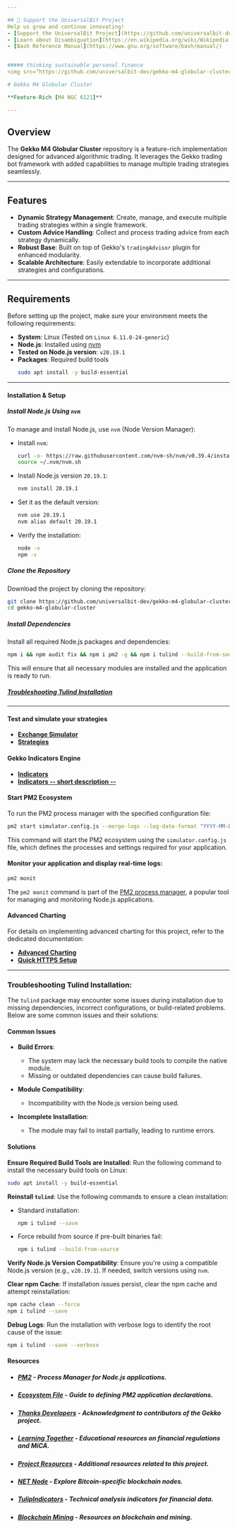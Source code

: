 ```yaml
---

## 📢 Support the UniversalBit Project
Help us grow and continue innovating!  
- [Support the UniversalBit Project](https://github.com/universalbit-dev/universalbit-dev/tree/main/support)  
- [Learn about Disambiguation](https://en.wikipedia.org/wiki/Wikipedia:Disambiguation)  
- [Bash Reference Manual](https://www.gnu.org/software/bash/manual/)


##### thinking sustainable personal finance
<img src="https://github.com/universalbit-dev/gekko-m4-globular-cluster/blob/master/images/snail.png" width="auto"></img>   

# Gekko M4 Globular Cluster

**Feature-Rich [M4 NGC 6121]**

---
```


## Overview

The **Gekko M4 Globular Cluster** repository is a feature-rich implementation designed for advanced algorithmic trading. It leverages the Gekko trading bot framework with added capabilities to manage multiple trading strategies seamlessly.

---

## Features

- **Dynamic Strategy Management**: Create, manage, and execute multiple trading strategies within a single framework.
- **Custom Advice Handling**: Collect and process trading advice from each strategy dynamically.
- **Robust Base**: Built on top of Gekko's `tradingAdvisor` plugin for enhanced modularity.
- **Scalable Architecture**: Easily extendable to incorporate additional strategies and configurations.

---

## Requirements

Before setting up the project, make sure your environment meets the following requirements:

- **System**: Linux (Tested on `Linux 6.11.0-24-generic`)
- **Node.js**: Installed using [nvm](https://github.com/nvm-sh/nvm)  
- **Tested on Node.js version**: `v20.19.1`
- **Packages**: Required build tools
   ```bash
   sudo apt install -y build-essential
   ```
---

#### **Installation & Setup**

##### Install Node.js Using `nvm`

To manage and install Node.js, use `nvm` (Node Version Manager):

* Install `nvm`:
   ```bash
   curl -o- https://raw.githubusercontent.com/nvm-sh/nvm/v0.39.4/install.sh | bash
   source ~/.nvm/nvm.sh
   ```

* Install Node.js version `20.19.1`:
   ```bash
   nvm install 20.19.1
   ```

* Set it as the default version:
   ```bash
   nvm use 20.19.1
   nvm alias default 20.19.1
   ```

* Verify the installation:
   ```bash
   node -v
   npm -v
   ```

##### Clone the Repository

Download the project by cloning the repository:

```bash
git clone https://github.com/universalbit-dev/gekko-m4-globular-cluster.git
cd gekko-m4-globular-cluster
```

##### Install Dependencies

Install all required Node.js packages and dependencies:

```bash
npm i && npm audit fix && npm i pm2 -g && npm i tulind --build-from-source
``` 

This will ensure that all necessary modules are installed and the application is ready to run.

##### [Troubleshooting Tulind Installation](https://github.com/universalbit-dev/gekko-m4-globular-cluster?tab=readme-ov-file#troubleshooting-tulind-installation)

---

#### **Test and simulate your strategies**
- **[Exchange Simulator](https://github.com/universalbit-dev/gekko-m4-globular-cluster/blob/master/docs/mode/simulator/readme.md)** 
- **[Strategies](https://github.com/universalbit-dev/gekko-m4-globular-cluster/blob/master/docs/strategies/introduction.md)**

#### **Gekko Indicators Engine**
- **[Indicators](https://github.com/universalbit-dev/gekko-m4-globular-cluster/tree/master/strategies/indicators)**
- **[Indicators -- short description --](https://github.com/universalbit-dev/gekko-m4-globular-cluster/blob/master/strategies/indicators.md)**

#### **Start PM2 Ecosystem**

To run the PM2 process manager with the specified configuration file:

```bash
pm2 start simulator.config.js --merge-logs --log-date-format "YYYY-MM-DD HH:mm:ss"
```

This command will start the PM2 ecosystem using the `simulator.config.js` file, which defines the processes and settings required for your application.

#### **Monitor your application and display real-time logs**:
```bash
pm2 monit
```
The `pm2 monit` command is part of the [PM2 process manager](https://pm2.keymetrics.io/), a popular tool for managing and monitoring Node.js applications.

#### **Advanced Charting**

For details on implementing advanced charting for this project, refer to the dedicated documentation:  
- **[Advanced Charting](https://github.com/universalbit-dev/gekko-m4-globular-cluster/blob/master/docs/ngc6121_advanced_charting.md)**
- **[Quick HTTPS Setup](https://github.com/universalbit-dev/gekko-m4-globular-cluster/tree/master/ssl)**

---

### Troubleshooting Tulind Installation:
The `tulind` package may encounter some issues during installation due to missing dependencies, incorrect configurations, or build-related problems. Below are some common issues and their solutions:

#### **Common Issues**
- **Build Errors**:
   - The system may lack the necessary build tools to compile the native module.
   - Missing or outdated dependencies can cause build failures.

- **Module Compatibility**:
   - Incompatibility with the Node.js version being used.

- **Incomplete Installation**:
   - The module may fail to install partially, leading to runtime errors.

#### **Solutions**
**Ensure Required Build Tools are Installed**:
   Run the following command to install the necessary build tools on Linux:
   ```bash
   sudo apt install -y build-essential
   ```

**Reinstall `tulind`**:
   Use the following commands to ensure a clean installation:
   - Standard installation:
     ```bash
     npm i tulind --save
     ```
   - Force rebuild from source if pre-built binaries fail:
     ```bash
     npm i tulind --build-from-source
     ```

**Verify Node.js Version Compatibility**:
   Ensure you're using a compatible Node.js version (e.g., `v20.19.1`). If needed, switch versions using `nvm`.

**Clear npm Cache**:
   If installation issues persist, clear the npm cache and attempt reinstallation:
   ```bash
   npm cache clean --force
   npm i tulind --save
   ```

**Debug Logs**:
   Run the installation with verbose logs to identify the root cause of the issue:
   ```bash
   npm i tulind --save --verbose
   ```
   
#### **Resources**

* ##### [PM2](https://pm2.keymetrics.io/) - Process Manager for Node.js applications.
* ##### [Ecosystem File](https://pm2.keymetrics.io/docs/usage/application-declaration/) - Guide to defining PM2 application declarations.
* ##### [Thanks Developers](https://github.com/askmike/gekko/graphs/contributors) - Acknowledgment to contributors of the Gekko project.
* ##### [Learning Together](https://www.esma.europa.eu/sites/default/files/2024-12/ESMA35-1872330276-1899_-_Final_report_on_GLs_on_reverse_solicitation_under_MiCA.pdf) - Educational resources on financial regulations and MiCA.
* ##### [Project Resources](https://github.com/universalbit-dev/gekko-m4-globular-cluster/blob/master/docs/resources/readme.md) - Additional resources related to this project.
* ##### [NET Node](https://github.com/universalbit-dev/universalbit-dev/tree/main/blockchain/bitcoin) - Explore Bitcoin-specific blockchain nodes.
* ##### [TulipIndicators](https://tulipindicators.org/) - Technical analysis indicators for financial data.
* ##### [Blockchain Mining](https://github.com/universalbit-dev/universalbit-dev/tree/main/blockchain) - Resources on blockchain and mining.
